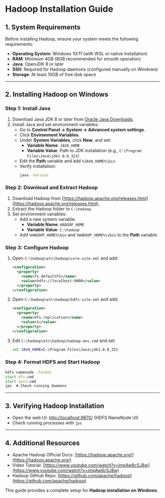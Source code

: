 # Hadoop Installation Guide

## **1. System Requirements**
Before installing Hadoop, ensure your system meets the following requirements:

- **Operating System**: Windows 10/11 (with WSL or native installation)
- **RAM**: Minimum 4GB (8GB recommended for smooth operation)
- **Java**: OpenJDK 8 or later
- **SSH**: Required for Hadoop daemons (configured manually on Windows)
- **Storage**: At least 10GB of free disk space

---

## **2. Installing Hadoop on Windows**

### **Step 1: Install Java**
1. Download Java JDK 8 or later from [Oracle Java Downloads](https://www.oracle.com/java/technologies/javase-downloads.html).
2. Install Java and set environment variables:
   - Go to **Control Panel → System → Advanced system settings**.
   - Click **Environment Variables**.
   - Under **System Variables**, click **New**, and set:
     - **Variable Name**: `JAVA_HOME`
     - **Variable Value**: Path to JDK installation (e.g., `C:\Program Files\Java\jdk1.8.0_321`)
   - Edit the **Path** variable and add `%JAVA_HOME%\bin`.
   - Verify installation:
     ```cmd
     java -version
     ```

### **Step 2: Download and Extract Hadoop**
1. Download Hadoop from [https://hadoop.apache.org/releases.html](https://hadoop.apache.org/releases.html).
2. Extract the Hadoop folder to `C:\hadoop`.
3. Set environment variables:
   - Add a new system variable:
     - **Variable Name**: `HADOOP_HOME`
     - **Variable Value**: `C:\hadoop`
   - Add `%HADOOP_HOME%\bin` and `%HADOOP_HOME%\sbin` to the **Path** variable.

### **Step 3: Configure Hadoop**
1. Open `C:\hadoop\etc\hadoop\core-site.xml` and add:
   ```xml
   <configuration>
     <property>
       <name>fs.defaultFS</name>
       <value>hdfs://localhost:9000</value>
     </property>
   </configuration>
   ```
2. Open `C:\hadoop\etc\hadoop\hdfs-site.xml` and add:
   ```xml
   <configuration>
     <property>
       <name>dfs.replication</name>
       <value>1</value>
     </property>
   </configuration>
   ```
3. Edit `C:\hadoop\etc\hadoop\hadoop-env.cmd` and set:
   ```cmd
   set JAVA_HOME=C:\Program Files\Java\jdk1.8.0_321
   ```

### **Step 4: Format HDFS and Start Hadoop**
```cmd
hdfs namenode -format
start-dfs.cmd
start-yarn.cmd
jps  # Check running daemons
```

---

## **3. Verifying Hadoop Installation**
- Open the web UI: [http://localhost:9870/](http://localhost:9870/) (HDFS NameNode UI)
- Check running processes with `jps`

---

## **4. Additional Resources**
- Apache Hadoop Official Docs: [https://hadoop.apache.org/](https://hadoop.apache.org/)
- Video Tutorial: [https://www.youtube.com/watch?v=impAw8c5J8w](https://www.youtube.com/watch?v=impAw8c5J8w)
- Hadoop GitHub Repo: [https://github.com/apache/hadoop](https://github.com/apache/hadoop)

This guide provides a complete setup for **Hadoop installation on Windows**.

